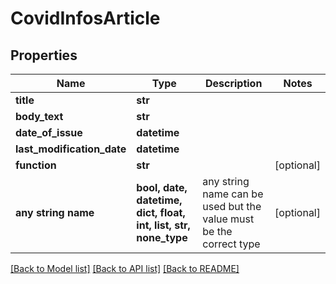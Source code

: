 # CovidInfosArticle


## Properties
Name | Type | Description | Notes
------------ | ------------- | ------------- | -------------
**title** | **str** |  | 
**body_text** | **str** |  | 
**date_of_issue** | **datetime** |  | 
**last_modification_date** | **datetime** |  | 
**function** | **str** |  | [optional] 
**any string name** | **bool, date, datetime, dict, float, int, list, str, none_type** | any string name can be used but the value must be the correct type | [optional]

[[Back to Model list]](../README.md#documentation-for-models) [[Back to API list]](../README.md#documentation-for-api-endpoints) [[Back to README]](../README.md)


